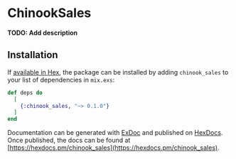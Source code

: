 # ChinookSales

**TODO: Add description**

## Installation

If [available in Hex](https://hex.pm/docs/publish), the package can be installed
by adding `chinook_sales` to your list of dependencies in `mix.exs`:

```elixir
def deps do
  [
    {:chinook_sales, "~> 0.1.0"}
  ]
end
```

Documentation can be generated with [ExDoc](https://github.com/elixir-lang/ex_doc)
and published on [HexDocs](https://hexdocs.pm). Once published, the docs can
be found at [https://hexdocs.pm/chinook_sales](https://hexdocs.pm/chinook_sales).

